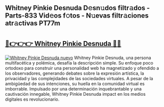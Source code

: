 ## Whitney Pinkie Desnuda D𝚎sn𝚞dos filtr𝚊dos - Parts-833 Vid𝚎os f𝚘tos - N𝚞evas filtr𝚊ciones atr𝚊ctivas PT77m

# <h2><a href="http://mbcpdf.tromn.icu/?c=Whitney+Pinkie+Desnuda">🔗👉👉👉 Whitney Pinkie Desnuda 🔗🔗</a></h2>

[![Whitney Pinkie Desnuda nuevo](https://i.imgur.com/pEAQMta.gif)](http://mbcpdf.tromn.icu/?c=Whitney+Pinkie+Desnuda)
Whitney Pinkie Desnuda, una persona multifacética y polémica, desafía la descripción simple. Su enfoque poco ortodoxo para construir una personalidad web ha magnetizado y ofendido a los observadores, generando debates sobre la expresión artística, la privacidad y las complejidades de las sociedades virtuales. A pesar de la ambigüedad de sus intenciones, su huella en la comunidad virtual es imborrable. Impulsado por una determinación inquebrantable y una cautivación innegable, Whitney Pinkie Desnuda impact en los medios digitales es revolucionario.

